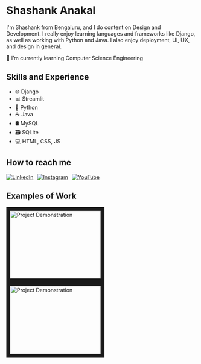 # Shashank Anakal
I'm Shashank from Bengaluru, and I do content on Design and Development. I really enjoy learning languages and frameworks like Django, as well as working with Python and Java. I also enjoy deployment, UI, UX, and design in general.

🌱 I’m currently learning Computer Science Engineering

## Skills and Experience
* 🌐 Django
* 📊 Streamlit
* 🐍 Python
* ☕ Java
* 🛢️ MySQL
* 🗃️ SQLite
* 💻 HTML, CSS, JS

## How to reach me

<div style="display: flex; gap: 10px;">
  <a href="https://www.linkedin.com/in/shashank-anakal/" target="_blank"><img src="https://img.shields.io/badge/-LinkedIn-blue?style=flat&logo=linkedin&logoColor=white" alt="LinkedIn"></a>
  <a href="https://www.instagram.com/shashank.4705/" target="_blank"><img src="https://img.shields.io/badge/-Instagram-E4405F?style=flat&logo=instagram&logoColor=white" alt="Instagram"></a>
 <a href="https://www.youtube.com/@shashank.4705" target="_blank">
  <img src="https://img.shields.io/badge/-YouTube-FF0000?style=flat&logo=youtube&logoColor=white" alt="YouTube" />
</a>
</div>

## Examples of Work
<a href="https://www.youtube.com/watch?v=qxkl5bzIaqo" target="_blank"><img src="https://img.youtube.com/vi/qxkl5bzIaqo/0.jpg" 
alt="Project Demonstration" width="240" height="180" border="10" /></a>
<a href="https://youtu.be/xcer2nJHuME?si=M9xLOwjwamzd4cL2" target="_blank">
    <img src="https://img.youtube.com/vi/xcer2nJHuME/0.jpg" 
         alt="Project Demonstration" width="240" height="180" border="10" />
</a>

